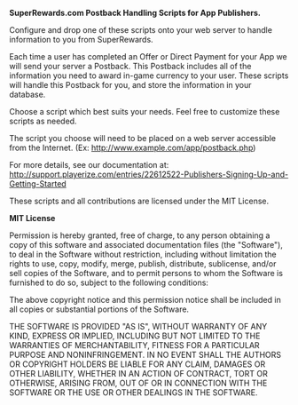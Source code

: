 **SuperRewards.com Postback Handling Scripts for App Publishers.**

Configure and drop one of these scripts onto your web server to handle information to you from SuperRewards.

Each time a user has completed an Offer or Direct Payment for your App we will send your server a Postback. This Postback includes all of the information you need to award in-game currency to your user. These scripts will handle this Postback for you, and store the information in your database.

Choose a script which best suits your needs. Feel free to customize these scripts as needed.

The script you choose will need to be placed on a web server accessible from the Internet. (Ex: http://www.example.com/app/postback.php)

For more details, see our documentation at: http://support.playerize.com/entries/22612522-Publishers-Signing-Up-and-Getting-Started

These scripts and all contributions are licensed under the MIT License.

**MIT License**

Permission is hereby granted, free of charge, to any person obtaining a copy of this software and associated documentation files (the "Software"), to deal in the Software without restriction, including without limitation the rights to use, copy, modify, merge, publish, distribute, sublicense, and/or sell copies of the Software, and to permit persons to whom the Software is furnished to do so, subject to the following conditions:

The above copyright notice and this permission notice shall be included in all copies or substantial portions of the Software.

THE SOFTWARE IS PROVIDED "AS IS", WITHOUT WARRANTY OF ANY KIND, EXPRESS OR IMPLIED, INCLUDING BUT NOT LIMITED TO THE WARRANTIES OF MERCHANTABILITY, FITNESS FOR A PARTICULAR PURPOSE AND NONINFRINGEMENT. IN NO EVENT SHALL THE AUTHORS OR COPYRIGHT HOLDERS BE LIABLE FOR ANY CLAIM, DAMAGES OR OTHER LIABILITY, WHETHER IN AN ACTION OF CONTRACT, TORT OR OTHERWISE, ARISING FROM, OUT OF OR IN CONNECTION WITH THE SOFTWARE OR THE USE OR OTHER DEALINGS IN THE SOFTWARE.